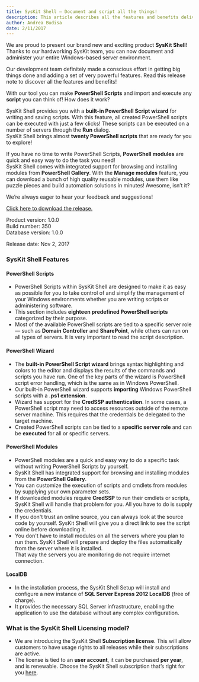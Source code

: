 ```yaml
---
title: SysKit Shell – Document and script all the things!
description: This article describes all the features and benefits delivered in SysKit Shell.
author: Andrea Budisa
date: 2/11/2017
---
```


We are proud to present our brand new and exciting product __SysKit Shell__! Thanks to our hardworking SysKit team, you can now document and administer your entire Windows-based server environment.

Our development team definitely made a conscious effort in getting big things done and adding a set of very powerful features. Read this release note to discover all the features and benefits!

With our tool you can make __PowerShell Scripts__ and import and execute any __script__ you can think of! How does it work?

SysKit Shell provides you with a __built-in PowerShell Script wizard__ for writing and saving scripts. With this feature, all created PowerShell scripts can be executed with just a few clicks! These scripts can be executed on a number of servers through the __Run__ dialog.  
SysKit Shell brings almost __twenty PowerShell scripts__ that are ready for you to explore!

If you have no time to write PowerShell Scripts, __PowerShell modules__ are quick and easy way to do the task you need!   
SysKit Shell comes with integrated support for browsing and installing modules from __PowerShell Gallery__. With the __Manage modules__ feature, you can download a bunch of high quality reusable modules, use them like puzzle pieces and build automation solutions in minutes! Awesome, isn’t it?

We’re always eager to hear your feedback and suggestions!

[Click here to download the release.](https://www.syskit.com/products/shell/download)

Product version: 1.0.0  
Build number: 350  
Database version: 1.0.0

Release date: Nov 2, 2017

### SysKit Shell Features

#### PowerShell Scripts

+ PowerShell Scripts within SysKit Shell are designed to make it as easy as possible for you to take control of and simplify the management of your Windows environments whether you are writing scripts or administering software.
+ This section includes __eighteen predefined PowerShell scripts__ categorized by their purpose.
+ Most of the available PowerShell scripts are tied to a specific server role— such as __Domain Controller__ and __SharePoint__, while others can run on all types of servers. It is very important to read the script description.

#### PowerShell Wizard

+ The __built-in PowerShell Script wizard__ brings syntax highlighting and colors to the editor and displays the results of the commands and scripts you have run. One of the key parts of the wizard is PowerShell script error handling, which is the same as in Windows PowerShell.
+ Our built-in PowerShell wizard supports __importing__ Windows PowerShell scripts with a __.ps1 extension__.
+ Wizard has support for the __CredSSP authentication__. In some cases, a PowerShell script may need to access resources outside of the remote server machine. This requires that the credentials be delegated to the target machine.
+ Created PowerShell scripts can be tied to a __specific server role__ and can be __executed__ for all or specific servers.

#### PowerShell Modules

+ PowerShell modules are a quick and easy way to do a specific task without writing PowerShell Scripts by yourself.
+ SysKit Shell has integrated support for browsing and installing modules from the __PowerShell Gallery__.
+ You can customize the execution of scripts and cmdlets from modules by supplying your own parameter sets.
+ If downloaded modules require __CredSSP__ to run their cmdlets or scripts, SysKit Shell will handle that problem for you. All you have to do is supply the credentials.
+ If you don't trust an online source, you can always look at the source code by yourself. SysKit Shell will give you a direct link to see the script online before downloading it.
+ You don't have to install modules on all the servers where you plan to run them. SysKit Shell will prepare and deploy the files automatically from the server where it is installed.  
That way the servers you are monitoring do not require internet connection.

#### LocalDB

+ In the installation process, the SysKit Shell Setup will install and configure a new instance of __SQL Server Express 2012 LocalDB__ (free of charge).
+ It provides the necessary SQL Server infrastructure, enabling the application to use the database without any complex configuration.

### What is the SysKit Shell Licensing model?

+ We are introducing the SysKit Shell __Subscription license__. This will allow customers to have usage rights to all releases while their subscriptions are active. 
+ The license is tied to an __user account__, it can be purchased __per year__, and is renewable. Choose the SysKit Shell subscription that’s right for you [here](https://www.syskit.com/products/shell/pricing/).